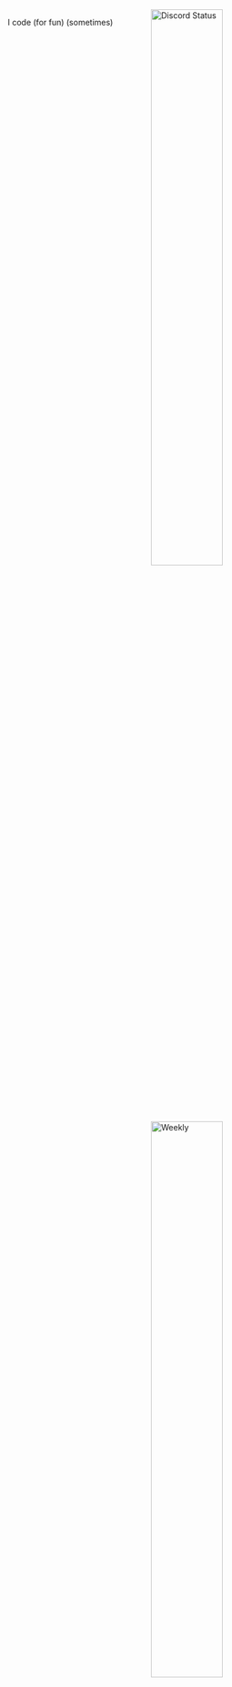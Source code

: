 <a href="https://discord.com/users/845014103561863188" target="_blank">
	<img width="50%" align="right" alt="Discord Status" src="https://lanyard.cnrad.dev/api/845014103561863188?bg=80868d&borderRadius=5px">
</a>
<a href="https://wakatime.com/@K5" target="_blank">
	<img width="50%" align="right" alt="Weekly" src="https://github-readme-stats.vercel.app/api/wakatime?username=K5&border_radius=5px&theme=dark&bg_color=80868d&border_color=1f1f1f&icon_color=58a6ff&show_icons=true&disable_animations=true&custom_title=Weekly%20Stats">
</a>

I code (for fun) (sometimes)
